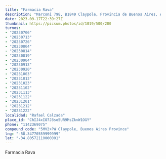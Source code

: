 ```yaml
---
title: "Farmacia Rava"
description: "Marconi 798, B1849 Claypole, Provincia de Buenos Aires, Argentina"
date: 2023-09-17T22:39:27Z
thumbnail: https://picsum.photos/id/1019/500/200
turnos:
- "20230706"
- "20230713"
- "20230726"
- "20230804"
- "20230814"
- "20230819"
- "20230904"
- "20230913"
- "20230920"
- "20231003"
- "20231013"
- "20231023"
- "20231102"
- "20231113"
- "20231122"
- "20231201"
- "20231212"
- "20231222"
localidad: "Rafael Calzada"
place_id: "ChIJ4xIO7J8so5UR9MsZkvW1OGY"
phone: "1142369075"
compound_code: "5MV2+PW Claypole, Buenos Aires Province"
lng: "-58.34770559999999"
lat: "-34.80572110000001"
---
```


Farmacia Rava